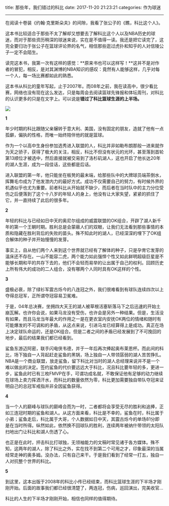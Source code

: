 title: 那些年，我们错过的科比
date: 2017-11-20 21:23:21
categories: 作为球迷

---

在阅读十卷装《约翰·克里斯朵夫》的间隙，我看了张公子的《瞧，科比这个人》。

<!--more-->



这本书比较适合于那些不太了解却又想要去了解科比这个人以及NBA历史的球迷，而对于那些资历稍深的球迷来说，实在是不值得一读。我还是把它读完了，这完全要归功于张公子在篮球评论界的名气，相信那些逛过虎扑和知乎的人对信陵公子一定不会陌生。

读完这本书，我第一次有这样的感觉：**原来书也可以这样写！**这并不是对作者的冒犯，相反，是对其渊博的NBA知识的感叹：竟然有人能够这样，几乎对每一个人，每一场比赛都如此的熟悉。

这本书从科比的童年写起，止于2007年。而08年之前，我在读高中，很少看比赛，网络也没有现在这么发达，只是每周会去阅读篮球先锋报和体坛周刊，对科比的认识更多的只是在文字上。可以说是**错过了科比篮球生涯的上半场。**

![](https://cdn.pixabay.com/photo/2015/09/09/19/47/kobe-bryant-932875_960_720.jpg)

**1**

年少时期的科比跟随父亲辗转于意大利、美国，没有固定的朋友，造就了他有一点孤僻，偏执的性格，而唯一始终陪伴他的就是篮球。

作为一个以高中生身份参加选秀进入联盟的人，科比并非如勒布朗那般一进来就作为天之骄子，获得了极大的关注，相反，科比不但没有状元的光环，甚至落到首轮第13顺位才被选中，然后直接就被交易到了洛杉矶湖人，这也开启了他长达20年的湖人生涯，成为一段佳话，这些都是后话。

进入联盟的第一年，他只能坐在板凳的最末端，给那些队中的大牌球员端茶倒水，挥舞毛巾成为了他发泄内力的最好方式。成功不仅需要自己的努力，有时候外界的机遇似乎也尤为重要。前者科比从开始就不缺少，而后者在当时队中的主力分位受伤之后便落到了这个十八岁的年轻人的身上，他没有让大家失望，紧紧的抓住了它，并一直持续了此后的很多年。

**2**

年轻的科比与已经如日中天的奥尼尔组成的威震联盟的OK组合，开辟了湖人新千年的第一个王朝时期。胜利总是会蒙蔽人们的双眼，让我们无法看到那些事情的本质和隐藏在胜利背后的失败的苗头。殊不知此时的湖人，已经深深的埋下了OK组合解体的种子并开始慢慢的发芽。

事实上，自从他们两个人来到这个世界就已经有了解体的种子，只是孕育它发芽的温床还不存在。一山不能容二虎，两个能力如此强悍个性又如此鲜明超级巨星是不能够长期和平的共存下去的，他们不会轻而易举的让出属于自己的权利。回顾历史上所有伟大的成功的二人组合，没有哪两个人同时具有OK这样的个性。

**3**

盛极必衰，除了绿衫军震古烁今的八连冠之外，我们很难看到有球队连续四次以上夺得总冠军，正所谓夺冠容易卫冕难。

于是，04年总决赛，坐拥四大天王的湖人被草根活塞斩落马下之后迅速的开始土崩瓦解。也许你会说，如果马龙没有受伤，也许会是另外一种结果。但是，生活没有如果，而且马龙当年最大的作用之一是在更衣室内安抚OK两位的情绪和随时有可能爆发的不可调和的矛盾，从这点来说，引进马龙已经算得上是成功。真正在场上决定球队命运的，还是OK组合。但是二者之间的矛盾已经发展到了不可挽回的地步，最后的结果我们都已经看到。

鲨鱼东游迈阿密，联手闪电侠韦德，并于一年后再次捧起奥布莱恩杯。而此间的科比，场下独自一人背起赶走鲨鱼的黑锅，场上独自一人带领孱弱的湖人苦苦挣扎。NBA是一个商业联盟，放走鲨鱼，留下科比对当时的湖人总经理来说并不是一个难以做出的决定。签约鲨鱼的代价要远远大于科比，况且科比要年轻的多，更进一步，鲨鱼此时已有三枚FMVP在手，可谓功成名就，不敢保证他有足够的动力继续在球场上卖力挥洒汗水，而科比的数量依然为零，科比更加需要独自带队夺冠来证明自己的总冠军戒指并非全因鲨鱼获得。

**4**

当一个人的巅峰与球队的巅峰合而为一时，二者都将会享受无尽的胜利和追捧，正如三连冠时期的鲨鱼和湖人。从这方面来看，科比是不幸的，鲨鱼在时，科比属于小弟；鲨鱼走后，科比属于大哥，个人数据如日中天，其震古烁今的单场81分即是在当时所得。纵然如此，依然换不回球队的胜利，连续两年被纳什带领的太阳队扫地出门让科比和湖人伤透了心。

也正是在此时，抨击科比打球独，无领袖能力的文稿时常见诸于各方媒体。殊不知，这两年的湖人，除了科比之外，实在找不到第二个可用之才，印象最深的当属经常走神的奥多姆。没办法，只有自己来干。于是我们看到了经常一打五，独自一人对抗整个世界的科比。

**5**

到这里，这本出版于2008年的科比小传已经结束，而科比篮球生涯的下半场才刚刚开始。后面的故事我们都已经很清楚了，两连冠，伤病，巡回演出，完美收官…

科比的人生的下半场才刚刚开始，相信也同样的值得期待。